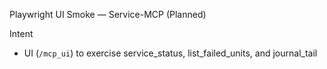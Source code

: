 Playwright UI Smoke — Service-MCP (Planned)

Intent
- UI (`/mcp_ui`) to exercise service_status, list_failed_units, and journal_tail

